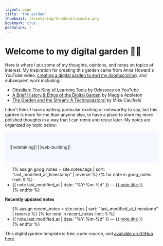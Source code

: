 ```yaml
---
layout: page
title: "the garden"
thumbnail: /assets/img/thumbnail/sample.png
bookmark: true
permalink: /
---
```


# Welcome to my digital garden 🌱🌻

Here is where I put some of my thoughts, opinions, and notes on topics of interest. My inspiration for creating this garden came from Anna Howard's YouTube video, [creating a digital garden to end my doomscrolling](https://youtu.be/0tY7Z53QJo8?si=KkDY0Oeo6jscMZCm), and subsequent work including:
* [Obsidian: The King of Learning Tools](https://youtu.be/hSTy_BInQs8?si=CMyUBAWJe4XvW0q-) by Odysseas on YouTube
* [A Brief History & Ethos of the Digital Garden](https://maggieappleton.com/garden-history/) by Maggie Appleton
* [The Garden and the Stream: A Technopastoral](https://hapgood.us/2015/10/17/the-garden-and-the-stream-a-technopastoral/) by Mike Caulfield

I don't think I have anything particular exciting or noteworthy to say, but this garden is more for me than anyone else, to have a place to store my more polished thoughts in a way that I can remix and reuse later. My notes are organized by topic below:
<p style="padding: 3em 1em; background: #f5f7ff; border-radius: 4px;">
[[notetaking]] 
[[web-building]]
</p>

<ul>
  {% assign goog_notes = site.notes.tags | sort: "last_modified_at_timestamp" | reverse %}
  {% for note in goog_notes limit: 5 %}
    <li>
      {{ note.last_modified_at | date: "%Y-%m-%d" }} — <a class="internal-link" href="{{ site.baseurl }}{{ note.url }}">{{ note.title }}</a>
    </li>
  {% endfor %}
</ul>

<strong>Recently updated notes</strong>

<ul>
  {% assign recent_notes = site.notes | sort: "last_modified_at_timestamp" | reverse %}
  {% for note in recent_notes limit: 5 %}
    <li>
      {{ note.last_modified_at | date: "%Y-%m-%d" }} — <a class="internal-link" href="{{ site.baseurl }}{{ note.url }}">{{ note.title }}</a>
    </li>
  {% endfor %}
</ul>

This digital garden template is free, open-source, and [available on GitHub here](https://github.com/maximevaillancourt/digital-garden-jekyll-template).

<style>
  .wrapper {
    max-width: 46em;
  }
</style>
